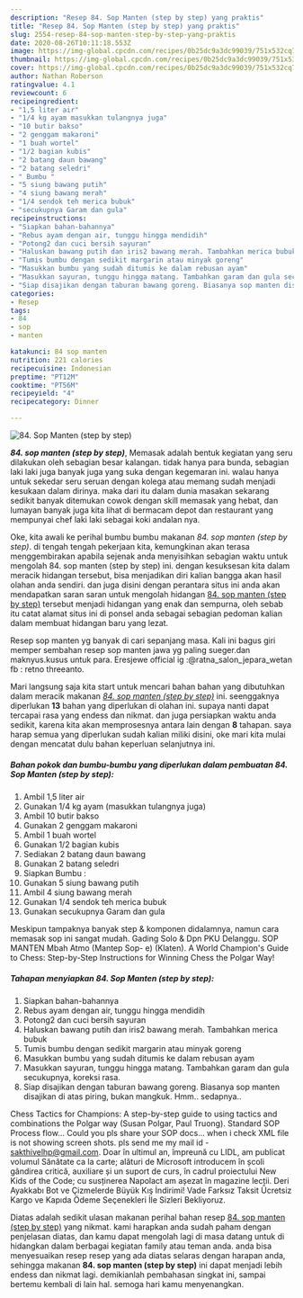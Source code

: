 ```yaml
---
description: "Resep 84. Sop Manten (step by step) yang praktis"
title: "Resep 84. Sop Manten (step by step) yang praktis"
slug: 2554-resep-84-sop-manten-step-by-step-yang-praktis
date: 2020-08-26T10:11:18.553Z
image: https://img-global.cpcdn.com/recipes/0b25dc9a3dc99039/751x532cq70/84-sop-manten-step-by-step-foto-resep-utama.jpg
thumbnail: https://img-global.cpcdn.com/recipes/0b25dc9a3dc99039/751x532cq70/84-sop-manten-step-by-step-foto-resep-utama.jpg
cover: https://img-global.cpcdn.com/recipes/0b25dc9a3dc99039/751x532cq70/84-sop-manten-step-by-step-foto-resep-utama.jpg
author: Nathan Roberson
ratingvalue: 4.1
reviewcount: 6
recipeingredient:
- "1,5 liter air"
- "1/4 kg ayam masukkan tulangnya juga"
- "10 butir bakso"
- "2 genggam makaroni"
- "1 buah wortel"
- "1/2 bagian kubis"
- "2 batang daun bawang"
- "2 batang seledri"
- " Bumbu "
- "5 siung bawang putih"
- "4 siung bawang merah"
- "1/4 sendok teh merica bubuk"
- "secukupnya Garam dan gula"
recipeinstructions:
- "Siapkan bahan-bahannya"
- "Rebus ayam dengan air, tunggu hingga mendidih"
- "Potong2 dan cuci bersih​ sayuran"
- "Haluskan bawang putih dan iris2 bawang merah. Tambahkan merica bubuk"
- "Tumis bumbu dengan sedikit margarin atau minyak goreng"
- "Masukkan bumbu yang sudah ditumis ke dalam rebusan ayam"
- "Masukkan sayuran, tunggu hingga matang. Tambahkan garam dan gula secukupnya, koreksi rasa."
- "Siap disajikan dengan taburan bawang goreng. Biasanya sop manten disajikan di atas piring, bukan mangkuk. Hmm.. sedapnya.."
categories:
- Resep
tags:
- 84
- sop
- manten

katakunci: 84 sop manten 
nutrition: 221 calories
recipecuisine: Indonesian
preptime: "PT12M"
cooktime: "PT56M"
recipeyield: "4"
recipecategory: Dinner

---
```



![84. Sop Manten (step by step)](https://img-global.cpcdn.com/recipes/0b25dc9a3dc99039/751x532cq70/84-sop-manten-step-by-step-foto-resep-utama.jpg)

<b><i>84. sop manten (step by step)</i></b>, Memasak adalah bentuk kegiatan yang seru dilakukan oleh sebagian besar kalangan. tidak hanya para bunda, sebagian laki laki juga banyak juga yang suka dengan kegemaran ini. walau hanya untuk sekedar seru seruan dengan kolega atau memang sudah menjadi kesukaan dalam dirinya. maka dari itu dalam dunia masakan sekarang sedikit banyak ditemukan cowok dengan skill memasak yang hebat, dan lumayan banyak juga kita lihat di bermacam depot dan restaurant yang mempunyai chef laki laki sebagai koki andalan nya.

Oke, kita awali ke perihal bumbu bumbu makanan <i>84. sop manten (step by step)</i>. di tengah tengah pekerjaan kita, kemungkinan akan terasa menggembirakan apabila sejenak anda menyisihkan sebagian waktu untuk mengolah 84. sop manten (step by step) ini. dengan kesuksesan kita dalam meracik hidangan tersebut, bisa menjadikan diri kalian bangga akan hasil olahan anda sendiri. dan juga disini dengan perantara situs ini anda akan mendapatkan saran saran untuk mengolah hidangan <u>84. sop manten (step by step)</u> tersebut menjadi hidangan yang enak dan sempurna, oleh sebab itu catat alamat situs ini di ponsel anda sebagai sebagian pedoman kalian dalam membuat hidangan baru yang lezat.

Resep sop manten yg banyak di cari sepanjang masa. Kali ini bagus giri memper sembahan resep sop manten jawa yg paling sueger.dan maknyus.kusus untuk para. Eresjewe official ig :@ratna_salon_jepara_wetan fb : retno threeanto.


Mari langsung saja kita start untuk mencari bahan bahan yang dibutuhkan dalam meracik makanan <u><i>84. sop manten (step by step)</i></u> ini. seenggaknya diperlukan <b>13</b> bahan yang diperlukan di olahan ini. supaya nanti dapat tercapai rasa yang endess dan nikmat. dan juga persiapkan waktu anda sedikit, karena kita akan memprosesnya antara lain dengan <b>8</b> tahapan. saya harap semua yang diperlukan sudah kalian miliki disini, oke mari kita mulai dengan mencatat dulu bahan keperluan selanjutnya ini.

<!--inarticleads1-->

##### Bahan pokok dan bumbu-bumbu yang diperlukan dalam pembuatan 84. Sop Manten (step by step):

1. Ambil 1,5 liter air
1. Gunakan 1/4 kg ayam (masukkan tulangnya juga)
1. Ambil 10 butir bakso
1. Gunakan 2 genggam makaroni
1. Ambil 1 buah wortel
1. Gunakan 1/2 bagian kubis
1. Sediakan 2 batang daun bawang
1. Gunakan 2 batang seledri
1. Siapkan  Bumbu :
1. Gunakan 5 siung bawang putih
1. Ambil 4 siung bawang merah
1. Gunakan 1/4 sendok teh merica bubuk
1. Gunakan secukupnya Garam dan gula


Meskipun tampaknya banyak step &amp; komponen didalamnya, namun cara memasak sop ini sangat mudah. Gading Solo &amp; Dpn PKU Delanggu. SOP MANTEN Mbah Atmo (Mantep Sop- e) (Klaten). A World Champion&#39;s Guide to Chess: Step-by-Step Instructions for Winning Chess the Polgar Way! 

<!--inarticleads2-->

##### Tahapan menyiapkan 84. Sop Manten (step by step):

1. Siapkan bahan-bahannya
1. Rebus ayam dengan air, tunggu hingga mendidih
1. Potong2 dan cuci bersih​ sayuran
1. Haluskan bawang putih dan iris2 bawang merah. Tambahkan merica bubuk
1. Tumis bumbu dengan sedikit margarin atau minyak goreng
1. Masukkan bumbu yang sudah ditumis ke dalam rebusan ayam
1. Masukkan sayuran, tunggu hingga matang. Tambahkan garam dan gula secukupnya, koreksi rasa.
1. Siap disajikan dengan taburan bawang goreng. Biasanya sop manten disajikan di atas piring, bukan mangkuk. Hmm.. sedapnya..


Chess Tactics for Champions: A step-by-step guide to using tactics and combinations the Polgar way (Susan Polgar, Paul Truong). Standard SOP Process flow… Could you pls share your SOP docs… when i check XML file is not showing screen shots. pls send me my mail id - sakthivelhp@gmail.com. Doar în ultimul an, împreună cu LIDL, am publicat volumul Sănătate ca la carte; alături de Microsoft introducem în școli gândirea critică, auxiliare și un suport de curs, în cadrul proiectului New Kids of the Code; cu susținerea Napolact am așezat în magazine lecții. Deri Ayakkabı Bot ve Çizmelerde Büyük Kış İndirimi! Vade Farksız Taksit Ücretsiz Kargo ve Kapıda Ödeme Seçenekleri İle Sizleri Bekliyoruz. 

Diatas adalah sedikit ulasan makanan perihal bahan resep <u>84. sop manten (step by step)</u> yang nikmat. kami harapkan anda sudah paham dengan penjelasan diatas, dan kamu dapat mengolah lagi di masa datang untuk di hidangkan dalam berbagai kegiatan family atau teman anda. anda bisa menyesuaikan resep resep yang ada diatas selaras dengan harapan anda, sehingga makanan <b>84. sop manten (step by step)</b> ini dapat menjadi lebih endess dan nikmat lagi. demikianlah pembahasan singkat ini, sampai bertemu kembali di lain hal. semoga hari kamu menyenangkan.
